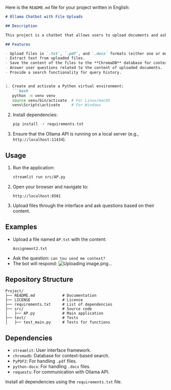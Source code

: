 Here is the `README.md` file for your project written in English:

```markdown
# Ollama Chatbot with File Uploads

## Description

This project is a chatbot that allows users to upload documents and ask questions based on their content. The bot provides answers using the context of the uploaded files and integrates with **Ollama API** to generate responses.

## Features

- Upload files in `.txt`, `.pdf`, and `.docx` formats (either one or multiple files at a time).
- Extract text from uploaded files.
- Save the content of the files to the **ChromaDB** database for context-based search.
- Answer user questions related to the content of uploaded documents.
- Provide a search functionality for query history.


1. Create and activate a Python virtual environment:
   ```bash
   python -m venv venv
   source venv/bin/activate  # For Linux/macOS
   venv\Scripts\activate     # For Windows
   ```

2. Install dependencies:
   ```bash
   pip install -r requirements.txt
   ```

3. Ensure that the Ollama API is running on a local server (e.g., `http://localhost:11434`).

## Usage

1. Run the application:
   ```bash
   streamlit run src/AP.py
   ```

2. Open your browser and navigate to:
   ```
   http://localhost:8501
   ```

3. Upload files through the interface and ask questions based on their content.

## Examples

- Upload a file named `AP.txt` with the content:
  ```
  Assignment2.txt
  ```
- Ask the question: `can tou send me context?`
- The bot will respond: ![Uploading image.png…]()


## Repository Structure

```
Project/
├── README.md            # Documentation
├── LICENSE              # License
├── requirements.txt     # List of dependencies
├── src/                 # Source code
│   ├── AP.py            # Main application
├── test/                # Tests
│   ├── test_main.py     # Tests for functions
```

## Dependencies

- `streamlit`: User interface framework.
- `chromadb`: Database for context-based search.
- `PyPDF2`: For handling `.pdf` files.
- `python-docx`: For handling `.docx` files.
- `requests`: For communication with Ollama API.

Install all dependencies using the `requirements.txt` file.
